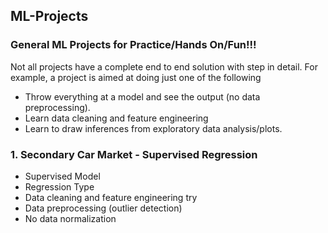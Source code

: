 ## ML-Projects ##
### General ML Projects for Practice/Hands On/Fun!!! ###

Not all projects have a complete end to end solution with step in detail. For example, a project is aimed at doing just one of the following
* Throw everything at a model and see the output (no data preprocessing). 
* Learn data cleaning and feature engineering
* Learn to draw inferences from exploratory data analysis/plots.

### 1. Secondary Car Market - Supervised Regression ###
* Supervised Model
* Regression Type
* Data cleaning and feature engineering try
* Data preprocessing (outlier detection)
* No data normalization

